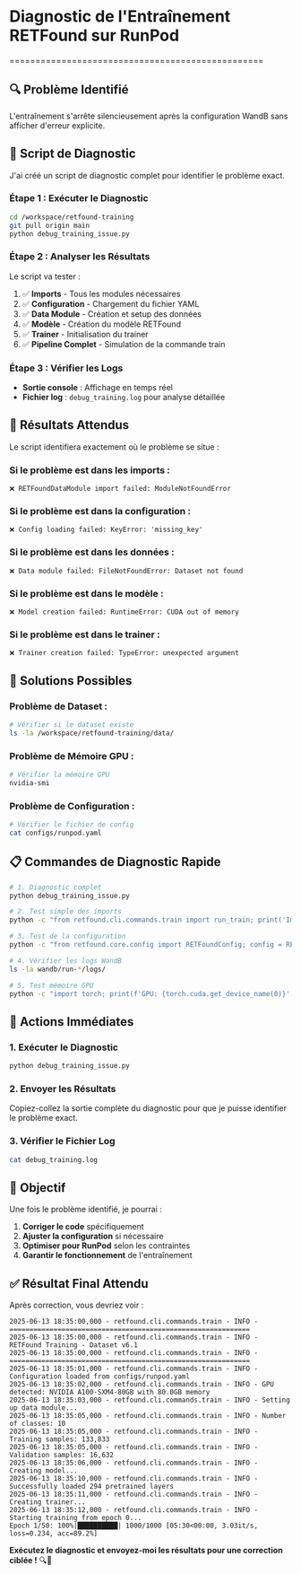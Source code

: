 # Diagnostic de l'Entraînement RETFound sur RunPod
=================================================

## 🔍 Problème Identifié

L'entraînement s'arrête silencieusement après la configuration WandB sans afficher d'erreur explicite.

## 🧪 Script de Diagnostic

J'ai créé un script de diagnostic complet pour identifier le problème exact.

### **Étape 1 : Exécuter le Diagnostic**

```bash
cd /workspace/retfound-training
git pull origin main
python debug_training_issue.py
```

### **Étape 2 : Analyser les Résultats**

Le script va tester :
1. ✅ **Imports** - Tous les modules nécessaires
2. ✅ **Configuration** - Chargement du fichier YAML
3. ✅ **Data Module** - Création et setup des données
4. ✅ **Modèle** - Création du modèle RETFound
5. ✅ **Trainer** - Initialisation du trainer
6. ✅ **Pipeline Complet** - Simulation de la commande train

### **Étape 3 : Vérifier les Logs**

- **Sortie console** : Affichage en temps réel
- **Fichier log** : `debug_training.log` pour analyse détaillée

## 🎯 Résultats Attendus

Le script identifiera exactement où le problème se situe :

### **Si le problème est dans les imports :**
```
❌ RETFoundDataModule import failed: ModuleNotFoundError
```

### **Si le problème est dans la configuration :**
```
❌ Config loading failed: KeyError: 'missing_key'
```

### **Si le problème est dans les données :**
```
❌ Data module failed: FileNotFoundError: Dataset not found
```

### **Si le problème est dans le modèle :**
```
❌ Model creation failed: RuntimeError: CUDA out of memory
```

### **Si le problème est dans le trainer :**
```
❌ Trainer creation failed: TypeError: unexpected argument
```

## 🔧 Solutions Possibles

### **Problème de Dataset :**
```bash
# Vérifier si le dataset existe
ls -la /workspace/retfound-training/data/
```

### **Problème de Mémoire GPU :**
```bash
# Vérifier la mémoire GPU
nvidia-smi
```

### **Problème de Configuration :**
```bash
# Vérifier le fichier de config
cat configs/runpod.yaml
```

## 📋 Commandes de Diagnostic Rapide

```bash
# 1. Diagnostic complet
python debug_training_issue.py

# 2. Test simple des imports
python -c "from retfound.cli.commands.train import run_train; print('Import OK')"

# 3. Test de la configuration
python -c "from retfound.core.config import RETFoundConfig; config = RETFoundConfig.load('configs/runpod.yaml'); print('Config OK')"

# 4. Vérifier les logs WandB
ls -la wandb/run-*/logs/

# 5. Test mémoire GPU
python -c "import torch; print(f'GPU: {torch.cuda.get_device_name(0)}'); print(f'Memory: {torch.cuda.get_device_properties(0).total_memory/1e9:.1f}GB')"
```

## 🚨 Actions Immédiates

### **1. Exécuter le Diagnostic**
```bash
python debug_training_issue.py
```

### **2. Envoyer les Résultats**
Copiez-collez la sortie complète du diagnostic pour que je puisse identifier le problème exact.

### **3. Vérifier le Fichier Log**
```bash
cat debug_training.log
```

## 🎯 Objectif

Une fois le problème identifié, je pourrai :
1. **Corriger le code** spécifiquement
2. **Ajuster la configuration** si nécessaire
3. **Optimiser pour RunPod** selon les contraintes
4. **Garantir le fonctionnement** de l'entraînement

## ✅ Résultat Final Attendu

Après correction, vous devriez voir :
```
2025-06-13 18:35:00,000 - retfound.cli.commands.train - INFO - ============================================================
2025-06-13 18:35:00,000 - retfound.cli.commands.train - INFO - RETFound Training - Dataset v6.1
2025-06-13 18:35:00,000 - retfound.cli.commands.train - INFO - ============================================================
2025-06-13 18:35:01,000 - retfound.cli.commands.train - INFO - Configuration loaded from configs/runpod.yaml
2025-06-13 18:35:02,000 - retfound.cli.commands.train - INFO - GPU detected: NVIDIA A100-SXM4-80GB with 80.0GB memory
2025-06-13 18:35:03,000 - retfound.cli.commands.train - INFO - Setting up data module...
2025-06-13 18:35:05,000 - retfound.cli.commands.train - INFO - Number of classes: 10
2025-06-13 18:35:05,000 - retfound.cli.commands.train - INFO - Training samples: 133,833
2025-06-13 18:35:05,000 - retfound.cli.commands.train - INFO - Validation samples: 16,632
2025-06-13 18:35:06,000 - retfound.cli.commands.train - INFO - Creating model...
2025-06-13 18:35:10,000 - retfound.cli.commands.train - INFO - Successfully loaded 294 pretrained layers
2025-06-13 18:35:11,000 - retfound.cli.commands.train - INFO - Creating trainer...
2025-06-13 18:35:12,000 - retfound.cli.commands.train - INFO - Starting training from epoch 0...
Epoch 1/50: 100%|██████████| 1000/1000 [05:30<00:00, 3.03it/s, loss=0.234, acc=89.2%]
```

**Exécutez le diagnostic et envoyez-moi les résultats pour une correction ciblée !** 🔍🚀
